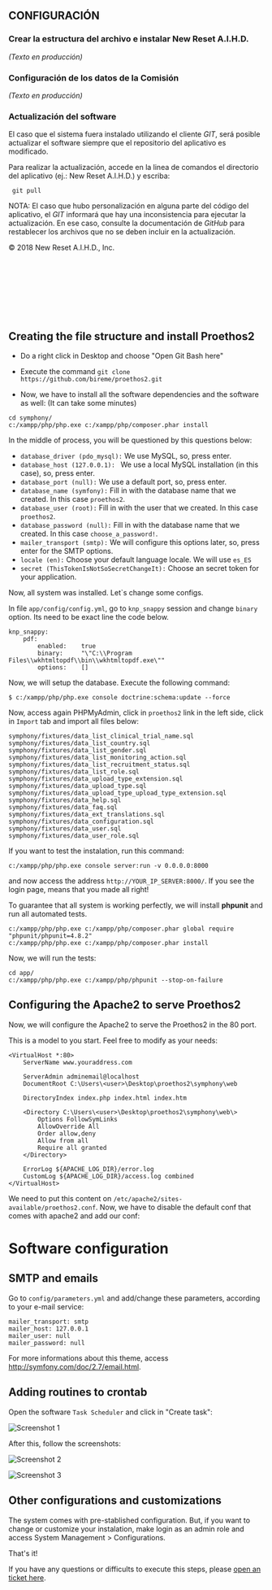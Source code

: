 ## CONFIGURACIÓN

### Crear la estructura del archivo e instalar New Reset A.I.H.D.

*(Texto en producción)*



### Configuración de los datos de la Comisión

*(Texto en producción)*



### Actualización del software

El caso que el sistema fuera instalado utilizando el cliente *GIT*, será posible actualizar el software siempre que el repositorio del aplicativo es modificado.

Para realizar la actualización, accede en la linea de comandos el directorio del aplicativo \(ej.: New Reset A.I.H.D.\) y escriba:

```
 git pull
```

NOTA: El caso que hubo personalización en alguna parte del código del aplicativo, el *GIT* informará que hay una inconsistencia para ejecutar la actualización. En ese caso, consulte la documentación de *GitHub* para restablecer los archivos que no se deben incluir en la actualización.






© 2018 New Reset A.I.H.D., Inc.



  
    
     
      
       
     
      
       
        
         
          
           
            
             
  
    
     
      
       
     
      
       
        
         
          
           
            
             
              
               
                
                 
                  
                   
                    
                     
                      
              
               
                
                 
                  
                   
                    
                     
                      

     




































































Creating the file structure and install Proethos2
-------------------------------------------------

- Do a right click in Desktop and choose "Open Git Bash here"
- Execute the command `git clone https://github.com/bireme/proethos2.git`

- Now, we have to install all the software dependencies and the software as well:
(It can take some minutes)

```
cd symphony/
c:/xampp/php/php.exe c:/xampp/php/composer.phar install
```

In the middle of process, you will be questioned by this questions below:

- `database_driver (pdo_mysql):` We use MySQL, so, press enter.
- `database_host (127.0.0.1): ` We use a local MySQL installation (in this case), so, press enter.
- `database_port (null):` We use a default port, so, press enter.
- `database_name (symfony):` Fill in with the database name that we created. In this case `proethos2`.
- `database_user (root):` Fill in with the user that we created. In this case `proethos2`.
- `database_password (null):` Fill in with the database name that we created. In this case `choose_a_password!`.
- `mailer_transport (smtp):` We will configure this options later, so, press enter for the SMTP options.
- `locale (en):` Choose your default language locale. We will use `es_ES`
- `secret (ThisTokenIsNotSoSecretChangeIt):` Choose an secret token for your application.

Now, all system was installed. Let`s change some configs.

In file `app/config/config.yml`, go to `knp_snappy` session and change `binary` option.
Its need to be exact line the code below.
```
knp_snappy:
    pdf:
        enabled:    true
        binary:     "\"C:\\Program Files\\wkhtmltopdf\\bin\\wkhtmltopdf.exe\""
        options:    []
```

Now, we will setup the database. Execute the following command:

```
$ c:/xampp/php/php.exe console doctrine:schema:update --force
```

Now, access again PHPMyAdmin, click in `proethos2` link in the left side, click in `Import` tab and
import all files below:

```
symphony/fixtures/data_list_clinical_trial_name.sql
symphony/fixtures/data_list_country.sql
symphony/fixtures/data_list_gender.sql
symphony/fixtures/data_list_monitoring_action.sql
symphony/fixtures/data_list_recruitment_status.sql
symphony/fixtures/data_list_role.sql
symphony/fixtures/data_upload_type_extension.sql
symphony/fixtures/data_upload_type.sql
symphony/fixtures/data_upload_type_upload_type_extension.sql
symphony/fixtures/data_help.sql
symphony/fixtures/data_faq.sql
symphony/fixtures/data_ext_translations.sql
symphony/fixtures/data_configuration.sql
symphony/fixtures/data_user.sql
symphony/fixtures/data_user_role.sql
```

If you want to test the instalation, run this command:
```
c:/xampp/php/php.exe console server:run -v 0.0.0.0:8000
```

and now access the address `http://YOUR_IP_SERVER:8000/`. If you see the login page, means that you made all right!

To guarantee that all system is working perfectly, we will install __phpunit__ and run
all automated tests.

```
c:/xampp/php/php.exe c:/xampp/php/composer.phar global require "phpunit/phpunit=4.8.2"
c:/xampp/php/php.exe c:/xampp/php/composer.phar install
```

Now, we will run the tests:
```
cd app/
c:/xampp/php/php.exe c:/xampp/php/phpunit --stop-on-failure
```

Configuring the Apache2 to serve Proethos2
------------------------------------------

Now, we will configure the Apache2 to serve the Proethos2 in the 80 port.

This is a model to you start. Feel free to modify as your needs:

```
<VirtualHost *:80>
    ServerName www.youraddress.com

    ServerAdmin adminemail@localhost
    DocumentRoot C:\Users\<user>\Desktop\proethos2\symphony\web

    DirectoryIndex index.php index.html index.htm

    <Directory C:\Users\<user>\Desktop\proethos2\symphony\web\>
        Options FollowSymLinks
        AllowOverride All
        Order allow,deny
        Allow from all
        Require all granted
    </Directory>

    ErrorLog ${APACHE_LOG_DIR}/error.log
    CustomLog ${APACHE_LOG_DIR}/access.log combined
</VirtualHost>
```

We need to put this content on `/etc/apache2/sites-available/proethos2.conf`.
Now, we have to disable the default conf that comes with apache2 and add our conf:


Software configuration
======================

SMTP and emails
---------------

Go to `config/parameters.yml` and add/change these parameters, according to your e-mail service:

```
mailer_transport: smtp
mailer_host: 127.0.0.1
mailer_user: null
mailer_password: null

```

For more informations about this theme, access http://symfony.com/doc/2.7/email.html.

Adding routines to crontab
--------------------------

Open the software `Task Scheduler` and click in "Create task":

![Screenshot 1](attachments/windows-crontab-1.png)

After this, follow the screenshots:

![Screenshot 2](attachments/windows-crontab-2.png)

![Screenshot 3](attachments/windows-crontab-3.png)


Other configurations and customizations
---------------------------------------

The system comes with pre-stablished configuration. But, if you want to change or customize your instalation, make login
as an admin role and access System Management > Configurations.


That's it!

If you have any questions or difficults to execute this steps, please [open an ticket here](https://github.com/bireme/proethos2/issues).

